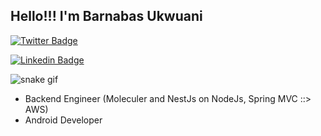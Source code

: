 ## Hello!!! I'm Barnabas Ukwuani


[![Twitter Badge](https://img.shields.io/badge/-Twitter-1ca0f1?style=flat-square&labelColor=1ca0f1&logo=twitter&logoColor=white&link=https://twitter.com/code_gidi)](https://twitter.com/code_gidi)

  
 [![Linkedin Badge](https://img.shields.io/badge/-LinkedIn-blue?style=flat-square&logo=Linkedin&logoColor=white&link=https://www.linkedin.com/in/ukwuanibarnabas/)](https://www.linkedin.com/in/ukwuanibarnabas/)

  ![snake gif](https://github.com/ukwuani/ukwuani.github.io/blob/output/github-contribution-grid-snake.svg)

-  Backend Engineer (Moleculer and NestJs on NodeJs, Spring MVC ::> AWS)
-  Android Developer
